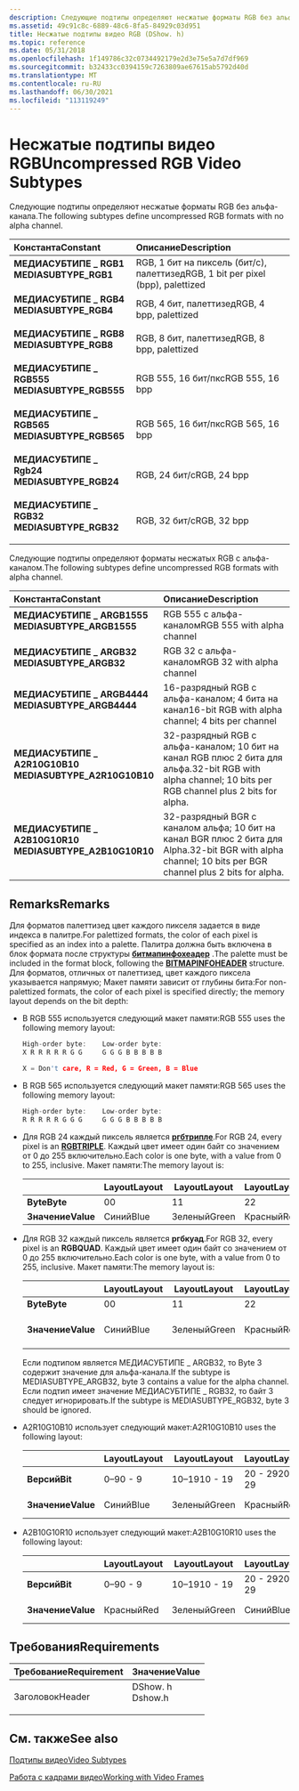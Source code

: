 ```yaml
---
description: Следующие подтипы определяют несжатые форматы RGB без альфа-канала.
ms.assetid: 49c91c8c-6889-48c6-8fa5-84929c03d951
title: Несжатые подтипы видео RGB (DShow. h)
ms.topic: reference
ms.date: 05/31/2018
ms.openlocfilehash: 1f149786c32c0734492179e2d3e75e5a7d7df969
ms.sourcegitcommit: b32433cc0394159c7263809ae67615ab5792d40d
ms.translationtype: MT
ms.contentlocale: ru-RU
ms.lasthandoff: 06/30/2021
ms.locfileid: "113119249"
---
```

# <a name="uncompressed-rgb-video-subtypes"></a><span data-ttu-id="9e360-103">Несжатые подтипы видео RGB</span><span class="sxs-lookup"><span data-stu-id="9e360-103">Uncompressed RGB Video Subtypes</span></span>

<span data-ttu-id="9e360-104">Следующие подтипы определяют несжатые форматы RGB без альфа-канала.</span><span class="sxs-lookup"><span data-stu-id="9e360-104">The following subtypes define uncompressed RGB formats with no alpha channel.</span></span>



| <span data-ttu-id="9e360-105">Константа</span><span class="sxs-lookup"><span data-stu-id="9e360-105">Constant</span></span>                                                                                                                                                                        | <span data-ttu-id="9e360-106">Описание</span><span class="sxs-lookup"><span data-stu-id="9e360-106">Description</span></span>                                       |
|:--------------------------------------------------------------------------------------------------------------------------------------------------------------------------------|:--------------------------------------------------|
| <span id="MEDIASUBTYPE_RGB1"></span><span id="mediasubtype_rgb1"></span><dl> <span data-ttu-id="9e360-107"><dt>**МЕДИАСУБТИПЕ \_ RGB1**</dt></span><span class="sxs-lookup"><span data-stu-id="9e360-107"><dt>**MEDIASUBTYPE\_RGB1**</dt></span></span> </dl>       | <span data-ttu-id="9e360-108">RGB, 1 бит на пиксель (бит/с), палеттизед</span><span class="sxs-lookup"><span data-stu-id="9e360-108">RGB, 1 bit per pixel (bpp), palettized</span></span><br/> |
| <span id="MEDIASUBTYPE_RGB4"></span><span id="mediasubtype_rgb4"></span><dl> <span data-ttu-id="9e360-109"><dt>**МЕДИАСУБТИПЕ \_ RGB4**</dt></span><span class="sxs-lookup"><span data-stu-id="9e360-109"><dt>**MEDIASUBTYPE\_RGB4**</dt></span></span> </dl>       | <span data-ttu-id="9e360-110">RGB, 4 бит, палеттизед</span><span class="sxs-lookup"><span data-stu-id="9e360-110">RGB, 4 bpp, palettized</span></span><br/>                 |
| <span id="MEDIASUBTYPE_RGB8"></span><span id="mediasubtype_rgb8"></span><dl> <span data-ttu-id="9e360-111"><dt>**МЕДИАСУБТИПЕ \_ RGB8**</dt></span><span class="sxs-lookup"><span data-stu-id="9e360-111"><dt>**MEDIASUBTYPE\_RGB8**</dt></span></span> </dl>       | <span data-ttu-id="9e360-112">RGB, 8 бит, палеттизед</span><span class="sxs-lookup"><span data-stu-id="9e360-112">RGB, 8 bpp, palettized</span></span><br/>                 |
| <span id="MEDIASUBTYPE_RGB555"></span><span id="mediasubtype_rgb555"></span><dl> <span data-ttu-id="9e360-113"><dt>**МЕДИАСУБТИПЕ \_ RGB555**</dt></span><span class="sxs-lookup"><span data-stu-id="9e360-113"><dt>**MEDIASUBTYPE\_RGB555**</dt></span></span> </dl> | <span data-ttu-id="9e360-114">RGB 555, 16 бит/пкс</span><span class="sxs-lookup"><span data-stu-id="9e360-114">RGB 555, 16 bpp</span></span><br/>                        |
| <span id="MEDIASUBTYPE_RGB565"></span><span id="mediasubtype_rgb565"></span><dl> <span data-ttu-id="9e360-115"><dt>**МЕДИАСУБТИПЕ \_ RGB565**</dt></span><span class="sxs-lookup"><span data-stu-id="9e360-115"><dt>**MEDIASUBTYPE\_RGB565**</dt></span></span> </dl> | <span data-ttu-id="9e360-116">RGB 565, 16 бит/пкс</span><span class="sxs-lookup"><span data-stu-id="9e360-116">RGB 565, 16 bpp</span></span><br/>                        |
| <span id="MEDIASUBTYPE_RGB24"></span><span id="mediasubtype_rgb24"></span><dl> <span data-ttu-id="9e360-117"><dt>**МЕДИАСУБТИПЕ \_ Rgb24**</dt></span><span class="sxs-lookup"><span data-stu-id="9e360-117"><dt>**MEDIASUBTYPE\_RGB24**</dt></span></span> </dl>    | <span data-ttu-id="9e360-118">RGB, 24 бит/с</span><span class="sxs-lookup"><span data-stu-id="9e360-118">RGB, 24 bpp</span></span><br/>                            |
| <span id="MEDIASUBTYPE_RGB32"></span><span id="mediasubtype_rgb32"></span><dl> <span data-ttu-id="9e360-119"><dt>**МЕДИАСУБТИПЕ \_ RGB32**</dt></span><span class="sxs-lookup"><span data-stu-id="9e360-119"><dt>**MEDIASUBTYPE\_RGB32**</dt></span></span> </dl>    | <span data-ttu-id="9e360-120">RGB, 32 бит/с</span><span class="sxs-lookup"><span data-stu-id="9e360-120">RGB, 32 bpp</span></span><br/>                            |



<span data-ttu-id="9e360-121">Следующие подтипы определяют форматы несжатых RGB с альфа-каналом.</span><span class="sxs-lookup"><span data-stu-id="9e360-121">The following subtypes define uncompressed RGB formats with alpha channel.</span></span>



| <span data-ttu-id="9e360-122">Константа</span><span class="sxs-lookup"><span data-stu-id="9e360-122">Constant</span></span>                                                                                                                                                                                       | <span data-ttu-id="9e360-123">Описание</span><span class="sxs-lookup"><span data-stu-id="9e360-123">Description</span></span>                                                                              |
|:-----------------------------------------------------------------------------------------------------------------------------------------------------------------------------------------------|:-----------------------------------------------------------------------------------------|
| <span id="MEDIASUBTYPE_ARGB1555"></span><span id="mediasubtype_argb1555"></span><dl> <span data-ttu-id="9e360-124"><dt>**МЕДИАСУБТИПЕ \_ ARGB1555**</dt></span><span class="sxs-lookup"><span data-stu-id="9e360-124"><dt>**MEDIASUBTYPE\_ARGB1555**</dt></span></span> </dl>          | <span data-ttu-id="9e360-125">RGB 555 с альфа-каналом</span><span class="sxs-lookup"><span data-stu-id="9e360-125">RGB 555 with alpha channel</span></span><br/>                                                    |
| <span id="MEDIASUBTYPE_ARGB32"></span><span id="mediasubtype_argb32"></span><dl> <span data-ttu-id="9e360-126"><dt>**МЕДИАСУБТИПЕ \_ ARGB32**</dt></span><span class="sxs-lookup"><span data-stu-id="9e360-126"><dt>**MEDIASUBTYPE\_ARGB32**</dt></span></span> </dl>                | <span data-ttu-id="9e360-127">RGB 32 с альфа-каналом</span><span class="sxs-lookup"><span data-stu-id="9e360-127">RGB 32 with alpha channel</span></span><br/>                                                     |
| <span id="MEDIASUBTYPE_ARGB4444"></span><span id="mediasubtype_argb4444"></span><dl> <span data-ttu-id="9e360-128"><dt>**МЕДИАСУБТИПЕ \_ ARGB4444**</dt></span><span class="sxs-lookup"><span data-stu-id="9e360-128"><dt>**MEDIASUBTYPE\_ARGB4444**</dt></span></span> </dl>          | <span data-ttu-id="9e360-129">16-разрядный RGB с альфа-каналом; 4 бита на канал</span><span class="sxs-lookup"><span data-stu-id="9e360-129">16-bit RGB with alpha channel; 4 bits per channel</span></span><br/>                             |
| <span id="MEDIASUBTYPE_A2R10G10B10"></span><span id="mediasubtype_a2r10g10b10"></span><dl> <span data-ttu-id="9e360-130"><dt>**МЕДИАСУБТИПЕ \_ A2R10G10B10**</dt></span><span class="sxs-lookup"><span data-stu-id="9e360-130"><dt>**MEDIASUBTYPE\_A2R10G10B10**</dt></span></span> </dl> | <span data-ttu-id="9e360-131">32-разрядный RGB с альфа-каналом; 10 бит на канал RGB плюс 2 бита для альфа.</span><span class="sxs-lookup"><span data-stu-id="9e360-131">32-bit RGB with alpha channel; 10 bits per RGB channel plus 2 bits for alpha.</span></span><br/> |
| <span id="MEDIASUBTYPE_A2B10G10R10"></span><span id="mediasubtype_a2b10g10r10"></span><dl> <span data-ttu-id="9e360-132"><dt>**МЕДИАСУБТИПЕ \_ A2B10G10R10**</dt></span><span class="sxs-lookup"><span data-stu-id="9e360-132"><dt>**MEDIASUBTYPE\_A2B10G10R10**</dt></span></span> </dl> | <span data-ttu-id="9e360-133">32-разрядный BGR с каналом альфа; 10 бит на канал BGR плюс 2 бита для Alpha.</span><span class="sxs-lookup"><span data-stu-id="9e360-133">32-bit BGR with alpha channel; 10 bits per BGR channel plus 2 bits for alpha.</span></span><br/> |



## <a name="remarks"></a><span data-ttu-id="9e360-134">Remarks</span><span class="sxs-lookup"><span data-stu-id="9e360-134">Remarks</span></span>

<span data-ttu-id="9e360-135">Для форматов палеттизед цвет каждого пикселя задается в виде индекса в палитре.</span><span class="sxs-lookup"><span data-stu-id="9e360-135">For palettized formats, the color of each pixel is specified as an index into a palette.</span></span> <span data-ttu-id="9e360-136">Палитра должна быть включена в блок формата после структуры [**битмапинфохеадер**](/windows/win32/api/wingdi/ns-wingdi-bitmapinfoheader) .</span><span class="sxs-lookup"><span data-stu-id="9e360-136">The palette must be included in the format block, following the [**BITMAPINFOHEADER**](/windows/win32/api/wingdi/ns-wingdi-bitmapinfoheader) structure.</span></span> <span data-ttu-id="9e360-137">Для форматов, отличных от палеттизед, цвет каждого пиксела указывается напрямую; Макет памяти зависит от глубины бита:</span><span class="sxs-lookup"><span data-stu-id="9e360-137">For non-palettized formats, the color of each pixel is specified directly; the memory layout depends on the bit depth:</span></span>

-   <span data-ttu-id="9e360-138">В RGB 555 используется следующий макет памяти:</span><span class="sxs-lookup"><span data-stu-id="9e360-138">RGB 555 uses the following memory layout:</span></span>
    ```C++
    High-order byte:    Low-order byte: 
    X R R R R R G G     G G G B B B B B 

    X = Don't care, R = Red, G = Green, B = Blue
    ```

    

-   <span data-ttu-id="9e360-139">В RGB 565 используется следующий макет памяти:</span><span class="sxs-lookup"><span data-stu-id="9e360-139">RGB 565 uses the following memory layout:</span></span>
    ```C++
    High-order byte:    Low-order byte: 
    R R R R R G G G     G G G B B B B B 
    ```

    

-   <span data-ttu-id="9e360-140">Для RGB 24 каждый пиксель является [**ргбтрипле**](/windows/win32/api/wingdi/ns-wingdi-rgbtriple).</span><span class="sxs-lookup"><span data-stu-id="9e360-140">For RGB 24, every pixel is an [**RGBTRIPLE**](/windows/win32/api/wingdi/ns-wingdi-rgbtriple).</span></span> <span data-ttu-id="9e360-141">Каждый цвет имеет один байт со значением от 0 до 255 включительно.</span><span class="sxs-lookup"><span data-stu-id="9e360-141">Each color is one byte, with a value from 0 to 255, inclusive.</span></span> <span data-ttu-id="9e360-142">Макет памяти:</span><span class="sxs-lookup"><span data-stu-id="9e360-142">The memory layout is:</span></span>

    |       | <span data-ttu-id="9e360-143">Layout</span><span class="sxs-lookup"><span data-stu-id="9e360-143">Layout</span></span>     | <span data-ttu-id="9e360-144">Layout</span><span class="sxs-lookup"><span data-stu-id="9e360-144">Layout</span></span>      | <span data-ttu-id="9e360-145">Layout</span><span class="sxs-lookup"><span data-stu-id="9e360-145">Layout</span></span>     |
    |-------|------|-------|-----|
    | <span data-ttu-id="9e360-146">**Byte**</span><span class="sxs-lookup"><span data-stu-id="9e360-146">**Byte**</span></span>  | <span data-ttu-id="9e360-147">0</span><span class="sxs-lookup"><span data-stu-id="9e360-147">0</span></span>    | <span data-ttu-id="9e360-148">1</span><span class="sxs-lookup"><span data-stu-id="9e360-148">1</span></span>     | <span data-ttu-id="9e360-149">2</span><span class="sxs-lookup"><span data-stu-id="9e360-149">2</span></span>   |
    | <span data-ttu-id="9e360-150">**Значение**</span><span class="sxs-lookup"><span data-stu-id="9e360-150">**Value**</span></span> | <span data-ttu-id="9e360-151">Синий</span><span class="sxs-lookup"><span data-stu-id="9e360-151">Blue</span></span> | <span data-ttu-id="9e360-152">Зеленый</span><span class="sxs-lookup"><span data-stu-id="9e360-152">Green</span></span> | <span data-ttu-id="9e360-153">Красный</span><span class="sxs-lookup"><span data-stu-id="9e360-153">Red</span></span> |

    

     

-   <span data-ttu-id="9e360-154">Для RGB 32 каждый пиксель является **ргбкуад**.</span><span class="sxs-lookup"><span data-stu-id="9e360-154">For RGB 32, every pixel is an **RGBQUAD**.</span></span> <span data-ttu-id="9e360-155">Каждый цвет имеет один байт со значением от 0 до 255 включительно.</span><span class="sxs-lookup"><span data-stu-id="9e360-155">Each color is one byte, with a value from 0 to 255, inclusive.</span></span> <span data-ttu-id="9e360-156">Макет памяти:</span><span class="sxs-lookup"><span data-stu-id="9e360-156">The memory layout is:</span></span> 

    |       | <span data-ttu-id="9e360-157">Layout</span><span class="sxs-lookup"><span data-stu-id="9e360-157">Layout</span></span>     | <span data-ttu-id="9e360-158">Layout</span><span class="sxs-lookup"><span data-stu-id="9e360-158">Layout</span></span>      | <span data-ttu-id="9e360-159">Layout</span><span class="sxs-lookup"><span data-stu-id="9e360-159">Layout</span></span>     | <span data-ttu-id="9e360-160">Layout</span><span class="sxs-lookup"><span data-stu-id="9e360-160">Layout</span></span> |
    |-------|------|-------|-----|---------------------|
    | <span data-ttu-id="9e360-161">**Byte**</span><span class="sxs-lookup"><span data-stu-id="9e360-161">**Byte**</span></span>  | <span data-ttu-id="9e360-162">0</span><span class="sxs-lookup"><span data-stu-id="9e360-162">0</span></span>    | <span data-ttu-id="9e360-163">1</span><span class="sxs-lookup"><span data-stu-id="9e360-163">1</span></span>     | <span data-ttu-id="9e360-164">2</span><span class="sxs-lookup"><span data-stu-id="9e360-164">2</span></span>   | <span data-ttu-id="9e360-165">3</span><span class="sxs-lookup"><span data-stu-id="9e360-165">3</span></span>                   |
    | <span data-ttu-id="9e360-166">**Значение**</span><span class="sxs-lookup"><span data-stu-id="9e360-166">**Value**</span></span> | <span data-ttu-id="9e360-167">Синий</span><span class="sxs-lookup"><span data-stu-id="9e360-167">Blue</span></span> | <span data-ttu-id="9e360-168">Зеленый</span><span class="sxs-lookup"><span data-stu-id="9e360-168">Green</span></span> | <span data-ttu-id="9e360-169">Красный</span><span class="sxs-lookup"><span data-stu-id="9e360-169">Red</span></span> | <span data-ttu-id="9e360-170">Альфа или не нужно</span><span class="sxs-lookup"><span data-stu-id="9e360-170">Alpha or Don't Care</span></span> |

    

     

    <span data-ttu-id="9e360-171">Если подтипом является МЕДИАСУБТИПЕ \_ ARGB32, то Byte 3 содержит значение для альфа-канала.</span><span class="sxs-lookup"><span data-stu-id="9e360-171">If the subtype is MEDIASUBTYPE\_ARGB32, byte 3 contains a value for the alpha channel.</span></span> <span data-ttu-id="9e360-172">Если подтип имеет значение МЕДИАСУБТИПЕ \_ RGB32, то байт 3 следует игнорировать.</span><span class="sxs-lookup"><span data-stu-id="9e360-172">If the subtype is MEDIASUBTYPE\_RGB32, byte 3 should be ignored.</span></span>

-   <span data-ttu-id="9e360-173">A2R10G10B10 использует следующий макет:</span><span class="sxs-lookup"><span data-stu-id="9e360-173">A2R10G10B10 uses the following layout:</span></span> 

    |       | <span data-ttu-id="9e360-174">Layout</span><span class="sxs-lookup"><span data-stu-id="9e360-174">Layout</span></span>     | <span data-ttu-id="9e360-175">Layout</span><span class="sxs-lookup"><span data-stu-id="9e360-175">Layout</span></span>      | <span data-ttu-id="9e360-176">Layout</span><span class="sxs-lookup"><span data-stu-id="9e360-176">Layout</span></span>     | <span data-ttu-id="9e360-177">Layout</span><span class="sxs-lookup"><span data-stu-id="9e360-177">Layout</span></span> |
    |-------|-------|---------|---------|---------|
    | <span data-ttu-id="9e360-178">**Версий**</span><span class="sxs-lookup"><span data-stu-id="9e360-178">**Bit**</span></span>   | <span data-ttu-id="9e360-179">0–9</span><span class="sxs-lookup"><span data-stu-id="9e360-179">0 - 9</span></span> | <span data-ttu-id="9e360-180">10–19</span><span class="sxs-lookup"><span data-stu-id="9e360-180">10 - 19</span></span> | <span data-ttu-id="9e360-181">20 - 29</span><span class="sxs-lookup"><span data-stu-id="9e360-181">20 - 29</span></span> | <span data-ttu-id="9e360-182">30 - 31</span><span class="sxs-lookup"><span data-stu-id="9e360-182">30 - 31</span></span> |
    | <span data-ttu-id="9e360-183">**Значение**</span><span class="sxs-lookup"><span data-stu-id="9e360-183">**Value**</span></span> | <span data-ttu-id="9e360-184">Синий</span><span class="sxs-lookup"><span data-stu-id="9e360-184">Blue</span></span>  | <span data-ttu-id="9e360-185">Зеленый</span><span class="sxs-lookup"><span data-stu-id="9e360-185">Green</span></span>   | <span data-ttu-id="9e360-186">Красный</span><span class="sxs-lookup"><span data-stu-id="9e360-186">Red</span></span>     | <span data-ttu-id="9e360-187">Коэффициент альфа</span><span class="sxs-lookup"><span data-stu-id="9e360-187">Alpha</span></span>   |

    

     

-   <span data-ttu-id="9e360-188">A2B10G10R10 использует следующий макет:</span><span class="sxs-lookup"><span data-stu-id="9e360-188">A2B10G10R10 uses the following layout:</span></span> 

    |       | <span data-ttu-id="9e360-189">Layout</span><span class="sxs-lookup"><span data-stu-id="9e360-189">Layout</span></span>     | <span data-ttu-id="9e360-190">Layout</span><span class="sxs-lookup"><span data-stu-id="9e360-190">Layout</span></span>      | <span data-ttu-id="9e360-191">Layout</span><span class="sxs-lookup"><span data-stu-id="9e360-191">Layout</span></span>     | <span data-ttu-id="9e360-192">Layout</span><span class="sxs-lookup"><span data-stu-id="9e360-192">Layout</span></span> |
    |-------|-------|---------|---------|---------|
    | <span data-ttu-id="9e360-193">**Версий**</span><span class="sxs-lookup"><span data-stu-id="9e360-193">**Bit**</span></span>   | <span data-ttu-id="9e360-194">0–9</span><span class="sxs-lookup"><span data-stu-id="9e360-194">0 - 9</span></span> | <span data-ttu-id="9e360-195">10–19</span><span class="sxs-lookup"><span data-stu-id="9e360-195">10 - 19</span></span> | <span data-ttu-id="9e360-196">20 - 29</span><span class="sxs-lookup"><span data-stu-id="9e360-196">20 - 29</span></span> | <span data-ttu-id="9e360-197">30 - 31</span><span class="sxs-lookup"><span data-stu-id="9e360-197">30 - 31</span></span> |
    | <span data-ttu-id="9e360-198">**Значение**</span><span class="sxs-lookup"><span data-stu-id="9e360-198">**Value**</span></span> | <span data-ttu-id="9e360-199">Красный</span><span class="sxs-lookup"><span data-stu-id="9e360-199">Red</span></span>   | <span data-ttu-id="9e360-200">Зеленый</span><span class="sxs-lookup"><span data-stu-id="9e360-200">Green</span></span>   | <span data-ttu-id="9e360-201">Синий</span><span class="sxs-lookup"><span data-stu-id="9e360-201">Blue</span></span>    | <span data-ttu-id="9e360-202">Коэффициент альфа</span><span class="sxs-lookup"><span data-stu-id="9e360-202">Alpha</span></span>   |

    

     

## <a name="requirements"></a><span data-ttu-id="9e360-203">Требования</span><span class="sxs-lookup"><span data-stu-id="9e360-203">Requirements</span></span>



| <span data-ttu-id="9e360-204">Требование</span><span class="sxs-lookup"><span data-stu-id="9e360-204">Requirement</span></span> | <span data-ttu-id="9e360-205">Значение</span><span class="sxs-lookup"><span data-stu-id="9e360-205">Value</span></span> |
|-------------------|------------------------------------------------------------------------------------|
| <span data-ttu-id="9e360-206">Заголовок</span><span class="sxs-lookup"><span data-stu-id="9e360-206">Header</span></span><br/> | <dl> <span data-ttu-id="9e360-207"><dt>DShow. h</dt></span><span class="sxs-lookup"><span data-stu-id="9e360-207"><dt>Dshow.h</dt></span></span> </dl> |



## <a name="see-also"></a><span data-ttu-id="9e360-208">См. также</span><span class="sxs-lookup"><span data-stu-id="9e360-208">See also</span></span>

<dl> <dt>

[<span data-ttu-id="9e360-209">Подтипы видео</span><span class="sxs-lookup"><span data-stu-id="9e360-209">Video Subtypes</span></span>](video-subtypes.md)
</dt> <dt>

[<span data-ttu-id="9e360-210">Работа с кадрами видео</span><span class="sxs-lookup"><span data-stu-id="9e360-210">Working with Video Frames</span></span>](working-with-video-frames.md)
</dt> </dl>

 

 
